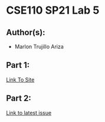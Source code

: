 # CSE110 SP21 Lab 5

## Author(s):
- Marlon  Trujillo Ariza

## Part 1:

[Link To Site](https://mtrujilloariza.github.io/Lab5/)

## Part 2:

[Link to latest issue](https://github.com/mtrujilloariza/github-actions-for-ci/issues/8)
